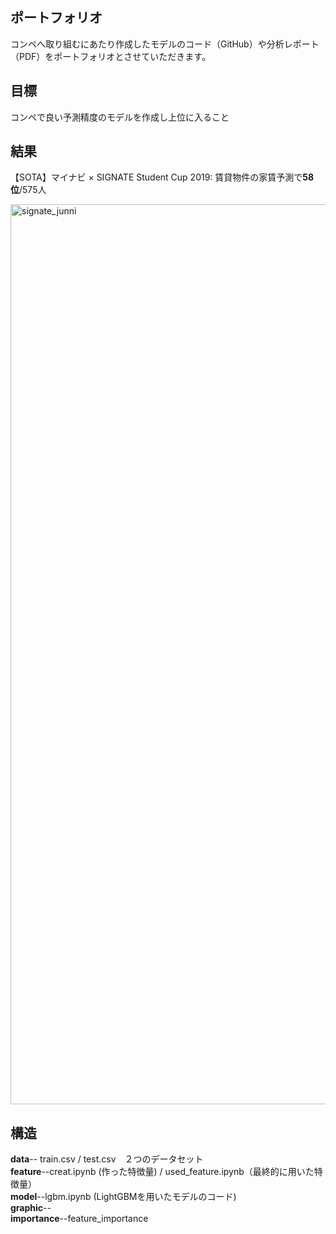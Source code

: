 ## ポートフォリオ
コンペへ取り組むにあたり作成したモデルのコード（GitHub）や分析レポート（PDF）をポートフォリオとさせていただきます。

## 目標
コンペで良い予測精度のモデルを作成し上位に入ること

## 結果
【SOTA】マイナビ × SIGNATE Student Cup 2019: 賃貸物件の家賃予測で**58位**/575人  


<img width="1440" alt="signate_junni" src="https://user-images.githubusercontent.com/61231053/109386337-5e7abc80-793d-11eb-9e87-751daa81e934.png">


## 構造
**data**-- train.csv / test.csv　２つのデータセット  
**feature**--creat.ipynb (作った特徴量) / used_feature.ipynb（最終的に用いた特徴量）  
**model**--lgbm.ipynb (LightGBMを用いたモデルのコード)  
**graphic**--  
**importance**--feature_importance  
